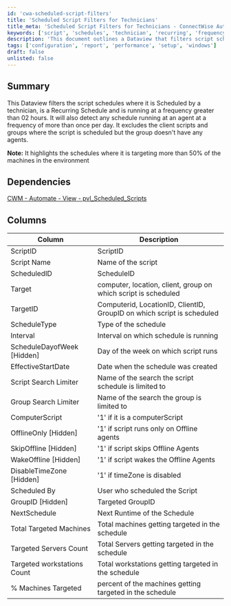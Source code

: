 ```yaml
---
id: 'cwa-scheduled-script-filters'
title: 'Scheduled Script Filters for Technicians'
title_meta: 'Scheduled Script Filters for Technicians - ConnectWise Automate'
keywords: ['script', 'schedules', 'technician', 'recurring', 'frequency', 'machines', 'environment']
description: 'This document outlines a Dataview that filters script schedules based on technician scheduling, recurring schedules, and frequency criteria. It identifies schedules running at a frequency greater than 2 hours and highlights those targeting more than 50% of machines in the environment, while excluding client scripts and groups without agents.'
tags: ['configuration', 'report', 'performance', 'setup', 'windows']
draft: false
unlisted: false
---
```

## Summary

This Dataview filters the script schedules where it is Scheduled by a technician, is a Recurring Schedule and is running at a frequency greater than 02 hours. It will also detect any schedule running at an agent at a frequency of more than once per day. It excludes the client scripts and groups where the script is scheduled but the group doesn't have any agents.

**Note:** It highlights the schedules where it is targeting more than 50% of the machines in the environment

## Dependencies

[CWM - Automate - View - pvl_Scheduled_Scripts](https://proval.itglue.com/DOC-5078775-16497225)

## Columns

| Column                       | Description                                                  |
|------------------------------|--------------------------------------------------------------|
| ScriptID                     | ScriptID                                                    |
| Script Name                  | Name of the script                                          |
| ScheduledID                  | ScheduleID                                                 |
| Target                       | computer, location, client, group on which script is scheduled |
| TargetID                     | Computerid, LocationID, ClientID, GroupID on which script is scheduled |
| ScheduleType                 | Type of the schedule                                       |
| Interval                     | Interval on which schedule is running                      |
| ScheduleDayofWeek [Hidden]  | Day of the week on which script runs                       |
| EffectiveStartDate           | Date when the schedule was created                         |
| Script Search Limiter        | Name of the search the script schedule is limited to       |
| Group Search Limiter         | Name of the search the group is limited to                 |
| ComputerScript               | '1' if it is a computerScript                               |
| OfflineOnly [Hidden]        | '1' if script runs only on Offline agents                  |
| SkipOffline [Hidden]        | '1' if script skips Offline Agents                          |
| WakeOffline [Hidden]        | '1' if script wakes the Offline Agents                      |
| DisableTimeZone [Hidden]    | '1' if timeZone is disabled                                 |
| Scheduled By                 | User who scheduled the Script                               |
| GroupID [Hidden]            | Targeted GroupID                                           |
| NextSchedule                 | Next Runtime of the Schedule                                |
| Total Targeted Machines      | Total machines getting targeted in the schedule             |
| Targeted Servers Count       | Total Servers getting targeted in the schedule              |
| Targeted workstations Count   | Total workstations getting targeted in the schedule         |
| % Machines Targeted          | percent of the machines getting targeted in the schedule    |



